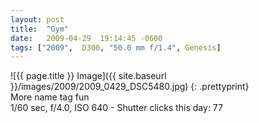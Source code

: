 ```yaml
---
layout: post
title:  "Gym"
date:   2009-04-29  19:14:45 -0600
tags: ["2009",  D300, "50.0 mm f/1.4", Genesis]
---
```

![{{ page.title }} Image]({{ site.baseurl }}/images/2009/2009_0429_DSC5480.jpg)
{: .prettyprint}  
More name tag fun  
1/60 sec, f/4.0, ISO 640 - Shutter clicks this day: 77